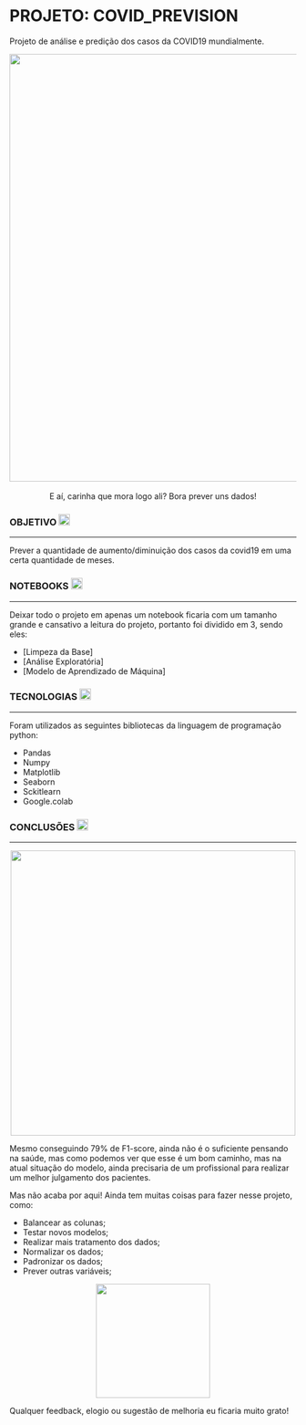 # PROJETO: COVID_PREVISION
Projeto de análise e predição dos casos da COVID19 mundialmente.

<p align= "center">
<img src="https://github.com/m4ximino/COVID_PREVISION/tree/main/img/coronavirus.webp" min-width="300px" max-width="200px" width="750px" ><br>
 <br>E aí, carinha que mora logo ali? Bora prever uns dados!  
</p>

### **OBJETIVO** <img width="20px" src="https://github.com/m4ximino/COVID_PREVISION/tree/main/img/coronavirus.png" /> 
***
Prever a quantidade de aumento/diminuição dos casos da covid19 em uma certa quantidade de meses.

### **NOTEBOOKS** <img width="20px" src="https://github.com/m4ximino/COVID_PREVISION/tree/main/img/coronavirus.png" /> 
***
Deixar todo o projeto em apenas um notebook ficaria com um tamanho grande e cansativo a leitura do projeto, portanto foi dividido em 3, sendo eles:

* [Limpeza da Base]
* [Análise Exploratória]
* [Modelo de Aprendizado de Máquina]

### **TECNOLOGIAS** <img width="20px" src="https://github.com/m4ximino/COVID_PREVISION/tree/main/img/coronavirus.png" /> 
***
<div align = "left"> 
 Foram utilizados as seguintes bibliotecas da linguagem de programação python:
 
 
   * Pandas
   * Numpy
   * Matplotlib
   * Seaborn
   * Sckitlearn
   * Google.colab
</div>


### **CONCLUSÕES** <img width="20px" src="https://github.com/m4ximino/COVID_PREVISION/tree/main/img/coronavirus.png" /> 
***

 <p align= "center">
<img src="https://github.com/m4ximino/COVID_PREVISION/tree/main/img/giphy3.gif" min-width="300px" max-width="200px" width="500px" >
</p>


Mesmo conseguindo 79% de F1-score, ainda não é o suficiente pensando na saúde, mas como podemos ver que esse é um bom caminho, mas na atual situação do modelo, ainda precisaria de um profissional para realizar um melhor julgamento dos pacientes.

Mas não acaba por aqui! Ainda tem muitas coisas para fazer nesse projeto, como:

* Balancear as colunas;
* Testar novos modelos;
* Realizar mais tratamento dos dados;
* Normalizar os dados;
* Padronizar os dados;
* Prever outras variáveis;

<p align= "center">
<img src="https://media4.giphy.com/media/8aoHWnOXnCJd3Yrr55/giphy.gif?cid=ecf05e47ojh5x4jomonpipzdfuqmur0yyl53rzgxc21h3h05&rid=giphy.gif&ct=s" min-width="300px" max-width="200px" width="200px" >
</p>

<p align= "left">
Qualquer feedback, elogio ou sugestão de melhoria eu ficaria muito grato!
</p>
